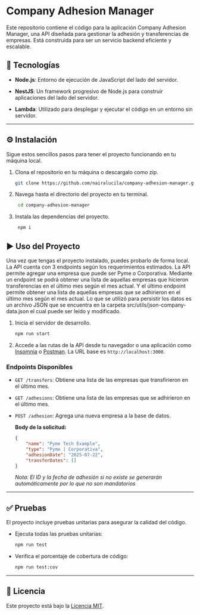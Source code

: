 # Company Adhesion Manager
Este repositorio contiene el código para la aplicación Company Adhesion Manager, una API diseñada para gestionar la adhesión y transferencias de empresas. Está construida para ser un servicio backend eficiente y escalable.

## 🚀 Tecnologías

* **Node.js**: Entorno de ejecución de JavaScript del lado del servidor.

* **NestJS**: Un framework progresivo de Node.js para construir aplicaciones del lado del servidor.

* **Lambda**: Utilizado para desplegar y ejecutar el código en un entorno sin servidor.

---

## ⚙️ Instalación

Sigue estos sencillos pasos para tener el proyecto funcionando en tu máquina local.

1. Clona el repositorio en tu máquina o descargalo como zip.

   ```bash
   git clone https://github.com/nairalucila/company-adhesion-manager.git

2. Navega hasta el directorio del proyecto en tu terminal.

   ```bash
	cd company-adhesion-manager

3. Instala las dependencias del proyecto.

   ```bash
	npm i

## ▶️ Uso del Proyecto

Una vez que tengas el proyecto instalado, puedes probarlo de forma local.
La API cuenta con 3 endpoints según los requerimientos estimados. La API permite agregar una empresa que puede ser Pyme o Corporativa. Mediante un endpoint se podrá obtener una lista de aquellas empresas que hicieron transferencias en el último mes según el mes actual. Y el último endpoint permite obtener una lista de aquellas empresas que se adhirieron en el último mes según el mes actual.
Lo que se utilizó para persistir los datos es un archivo JSON que se encuentra en la carpeta src/utils/json-company-data.json el cual puede ser leído y modificado.


1.  Inicia el servidor de desarrollo.
    ```bash
    npm run start
    ```

2.  Accede a las rutas de la API desde tu navegador o una aplicación como [Insomnia](https://insomnia.rest/) o [Postman](https://www.postman.com/). La URL base es `http://localhost:3000`.

### Endpoints Disponibles

* `GET /transfers`: Obtiene una lista de las empresas que transfirieron en el último mes.
* `GET /adhesions`: Obtiene una lista de las empresas que se adhirieron en el último mes.
* `POST /adhesion`: Agrega una nueva empresa a la base de datos.

  **Body de la solicitud:**
    ```json
    {
    	"name": "Pyme Tech Example",
    	"type": "Pyme | Corporativa",
    	"adhesionDate": "2025-07-22",
    	"transferDates": []
    }
    ```
    *Nota: El ID y la fecha de adhesión si no existe se generarán automáticamente por lo que no son mandatorios*

---

## ✅ Pruebas

El proyecto incluye pruebas unitarias para asegurar la calidad del código.

* Ejecuta todas las pruebas unitarias:
    ```bash
    npm run test
    ```
* Verifica el porcentaje de cobertura de código:
    ```bash
    npm run test:cov
    ```

---

## 📄 Licencia

Este proyecto está bajo la [Licencia MIT](https://opensource.org/licenses/MIT).

